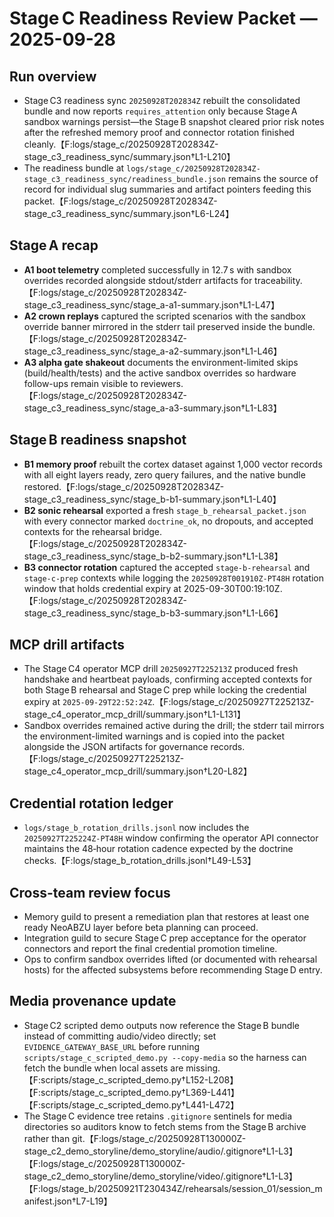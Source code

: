 # Stage C Readiness Review Packet — 2025-09-28

## Run overview
- Stage C3 readiness sync `20250928T202834Z` rebuilt the consolidated bundle and now reports `requires_attention` only because Stage A sandbox warnings persist—the Stage B snapshot cleared prior risk notes after the refreshed memory proof and connector rotation finished cleanly.【F:logs/stage_c/20250928T202834Z-stage_c3_readiness_sync/summary.json†L1-L210】
- The readiness bundle at `logs/stage_c/20250928T202834Z-stage_c3_readiness_sync/readiness_bundle.json` remains the source of record for individual slug summaries and artifact pointers feeding this packet.【F:logs/stage_c/20250928T202834Z-stage_c3_readiness_sync/summary.json†L6-L24】

## Stage A recap
- **A1 boot telemetry** completed successfully in 12.7 s with sandbox overrides recorded alongside stdout/stderr artifacts for traceability.【F:logs/stage_c/20250928T202834Z-stage_c3_readiness_sync/stage_a-a1-summary.json†L1-L47】
- **A2 crown replays** captured the scripted scenarios with the sandbox override banner mirrored in the stderr tail preserved inside the bundle.【F:logs/stage_c/20250928T202834Z-stage_c3_readiness_sync/stage_a-a2-summary.json†L1-L46】
- **A3 alpha gate shakeout** documents the environment-limited skips (build/health/tests) and the active sandbox overrides so hardware follow-ups remain visible to reviewers.【F:logs/stage_c/20250928T202834Z-stage_c3_readiness_sync/stage_a-a3-summary.json†L1-L83】

## Stage B readiness snapshot
- **B1 memory proof** rebuilt the cortex dataset against 1,000 vector records with all eight layers ready, zero query failures, and the native bundle restored.【F:logs/stage_c/20250928T202834Z-stage_c3_readiness_sync/stage_b-b1-summary.json†L1-L40】
- **B2 sonic rehearsal** exported a fresh `stage_b_rehearsal_packet.json` with every connector marked `doctrine_ok`, no dropouts, and accepted contexts for the rehearsal bridge.【F:logs/stage_c/20250928T202834Z-stage_c3_readiness_sync/stage_b-b2-summary.json†L1-L38】
- **B3 connector rotation** captured the accepted `stage-b-rehearsal` and `stage-c-prep` contexts while logging the `20250928T001910Z-PT48H` rotation window that holds credential expiry at 2025-09-30T00:19:10Z.【F:logs/stage_c/20250928T202834Z-stage_c3_readiness_sync/stage_b-b3-summary.json†L1-L66】

## MCP drill artifacts
- The Stage C4 operator MCP drill `20250927T225213Z` produced fresh handshake and heartbeat payloads, confirming accepted contexts for both Stage B rehearsal and Stage C prep while locking the credential expiry at `2025-09-29T22:52:24Z`.【F:logs/stage_c/20250927T225213Z-stage_c4_operator_mcp_drill/summary.json†L1-L131】
- Sandbox overrides remained active during the drill; the stderr tail mirrors the environment-limited warnings and is copied into the packet alongside the JSON artifacts for governance records.【F:logs/stage_c/20250927T225213Z-stage_c4_operator_mcp_drill/summary.json†L20-L82】

## Credential rotation ledger
- `logs/stage_b_rotation_drills.jsonl` now includes the `20250927T225224Z-PT48H` window confirming the operator API connector maintains the 48‑hour rotation cadence expected by the doctrine checks.【F:logs/stage_b_rotation_drills.jsonl†L49-L53】

## Cross-team review focus
- Memory guild to present a remediation plan that restores at least one ready NeoABZU layer before beta planning can proceed.
- Integration guild to secure Stage C prep acceptance for the operator connectors and report the final credential promotion timeline.
- Ops to confirm sandbox overrides lifted (or documented with rehearsal hosts) for the affected subsystems before recommending Stage D entry.

## Media provenance update
- Stage C2 scripted demo outputs now reference the Stage B bundle instead of committing audio/video directly; set `EVIDENCE_GATEWAY_BASE_URL` before running `scripts/stage_c_scripted_demo.py --copy-media` so the harness can fetch the bundle when local assets are missing.【F:scripts/stage_c_scripted_demo.py†L152-L208】【F:scripts/stage_c_scripted_demo.py†L369-L441】【F:scripts/stage_c_scripted_demo.py†L441-L472】
- The Stage C evidence tree retains `.gitignore` sentinels for media directories so auditors know to fetch stems from the Stage B archive rather than git.【F:logs/stage_c/20250928T130000Z-stage_c2_demo_storyline/demo_storyline/audio/.gitignore†L1-L3】【F:logs/stage_c/20250928T130000Z-stage_c2_demo_storyline/demo_storyline/video/.gitignore†L1-L3】【F:logs/stage_b/20250921T230434Z/rehearsals/session_01/session_manifest.json†L7-L19】
